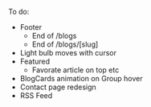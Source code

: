 To do:
- Footer 
  - End of /blogs
  - End of /blogs/[slug]
- Light bulb moves with cursor
- Featured
  - Favorate article on top etc
- BlogCards animation on Group hover
- Contact page redesign
- RSS Feed